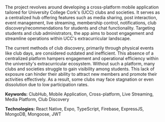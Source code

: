The project revolves around developing a cross-platform mobile application tailored for University College Cork's (UCC) clubs and societies. It serves as a centralized hub offering features such as media sharing, post interaction, event management, live streaming, membership control, notifications, club discovery/recommendations for students and chat functionality. Targeting students and club administrators, the app aims to boost engagement and streamline operations within UCC's extracurricular landscape.

The current methods of club discovery, primarily through physical events like club days, are considered outdated and inefficient. This absence of a centralized platform hampers engagement and operational efficiency within the university's extracurricular ecosystem. Without such a platform, many clubs and societies struggle to gain visibility among students. This lack of exposure can hinder their ability to attract new members and promote their activities effectively. As a result, some clubs may face stagnation or even dissolution due to low participation rates.

**Keywords:** ClubHub, Mobile Application, Cross-platform, Live Streaming, Media Platform, Club Discovery

**Technologies:** React Native, Expo, TypeScript, Firebase, ExpressJS, MongoDB, Mongoose, JWT
